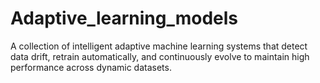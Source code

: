 # Adaptive_learning_models
A collection of intelligent adaptive machine learning systems that detect data drift, retrain automatically, and continuously evolve to maintain high performance across dynamic datasets.
